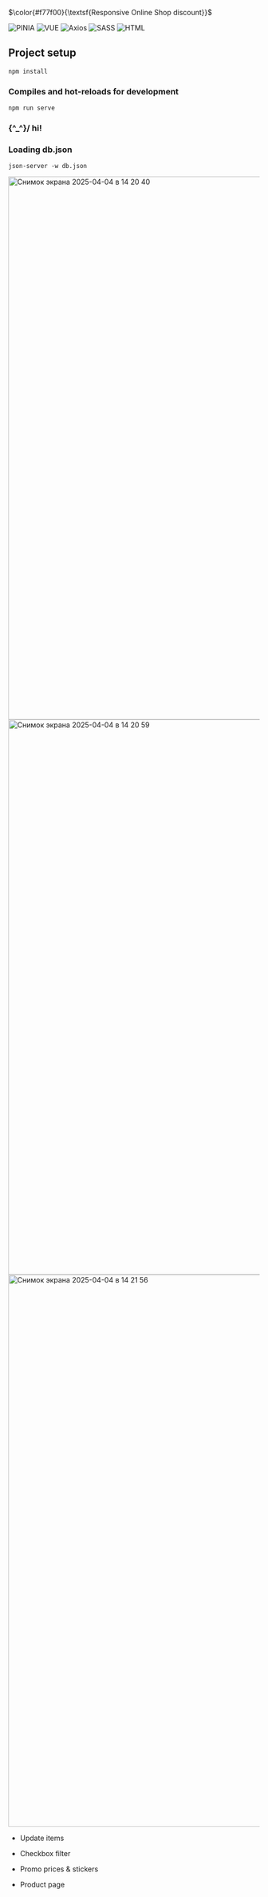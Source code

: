 $\color{#f77f00}{\textsf{Responsive Online Shop discount}}$ 

![PINIA](https://img.shields.io/badge/PINIA-f77f00?style=flat&logo=vuedotjs&logoColor=fff)
![VUE](https://img.shields.io/badge/Vue%20JS%203-f77f00?style=flat&logo=vuedotjs&logoColor=fff)
![Axios](https://img.shields.io/badge/axios-f77f00?style=flat&logo=axios&logoColor=fff)
![SASS](https://img.shields.io/badge/SCSS-f77f00?style=flat&logo=sass&logoColor=fff)
![HTML](https://img.shields.io/badge/HTML%205-f77f00?style=flat&logo=html5&logoColor=fff)



## Project setup
```
npm install
```

### Compiles and hot-reloads for development
```
npm run serve
```

###   \{^_^}/ hi!

###  Loading db.json
```
json-server -w db.json
```
<img width="1086" alt="Снимок экрана 2025-04-04 в 14 20 40" src="https://github.com/user-attachments/assets/8ca8fa48-5398-4b19-9842-8437b7b15ed2" />

<img width="1110" alt="Снимок экрана 2025-04-04 в 14 20 59" src="https://github.com/user-attachments/assets/a3b14f24-7d9b-49b0-9e49-5348ec4df0a4" />

<img width="1104" alt="Снимок экрана 2025-04-04 в 14 21 56" src="https://github.com/user-attachments/assets/8af084bd-4559-45eb-adf2-ebe50fd73c9a" />

- Update items

- Checkbox filter

- Promo prices & stickers

- Product page


